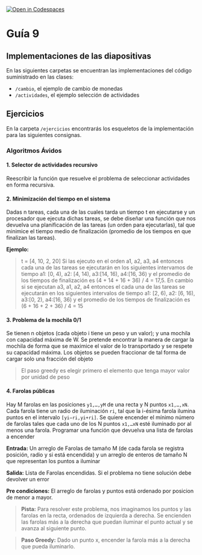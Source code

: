 [![Open in Codespaces](https://classroom.github.com/assets/launch-codespace-7f7980b617ed060a017424585567c406b6ee15c891e84e1186181d67ecf80aa0.svg)](https://classroom.github.com/open-in-codespaces?assignment_repo_id=11075695)
# Guía 9
## Implementaciones de las diapositivas

En las siguientes carpetas se encuentran las implementaciones del código suministrado en las clases:

- `/cambio`, el ejemplo de cambio de monedas
- `/actividades`, el ejemplo selección de actividades

## Ejercicios

En la carpeta `/ejercicios` encontrarás los esqueletos de la implementación para las siguientes consignas.

### Algoritmos Ávidos

#### 1. Selector de actividades recursivo
Reescribir la función que resuelve el problema de seleccionar actividades en forma recursiva. 


#### 2. Minimización del tiempo en el sistema
Dadas n tareas, cada una de las cuales tarda un tiempo t en ejecutarse y un procesador que ejecuta dichas tareas, se debe diseñar una función que nos devuelva una planificación de las tareas (un orden para ejecutarlas), tal que minimice el tiempo medio de finalización (promedio de los tiempos en que finalizan las tareas).

**Ejemplo:**

> t = [4, 10, 2, 20] Si las ejecuto en el orden a1, a2, a3, a4 entonces cada una de las tareas se ejecutarán en los siguientes intervamos de tiempo a1: [0, 4), a2: [4, 14), a3:[14, 16), a4:[16, 36) y el promedio de los tiempos de finalización es (4 + 14 + 16 + 36) / 4 = 17,5. En cambio si se ejecutan a3, a1, a2, a4 entonces el cada una de las tareas se ejecutarán en los siguientes intervalos de tiempo a1: [2, 6), a2: [6, 16), a3:[0, 2), a4:[16, 36) y el promedio de los tiempos de finalización es (6 + 16 + 2 + 36) / 4 = 15

#### 3. Problema de la mochila 0/1
Se tienen n objetos (cada objeto i tiene un peso y un valor); y una mochila con capacidad máxima de W. Se pretende encontrar la manera de cargar la mochila de forma que se maximice el valor de lo transportado y se respete su capacidad máxima. Los objetos se pueden fraccionar de tal forma de cargar solo una fracción del objeto

> El paso greedy es elegir primero el elemento que tenga mayor valor por unidad de peso

#### 4. Farolas públicas
Hay M farolas en las posiciones `y1,…,yM` de una recta y N puntos `x1,…,xN`. Cada farola tiene un radio de iluminación `ri`, tal que la i-ésima farola ilumina puntos en el intervalo `[yi−ri,yi+ri]`. Se quiere encender el mínimo número de farolas tales que cada uno de los N puntos `x1,…xN` esté iluminado por al menos una farola. Programar una función que devuelva una lista de farolas a encender

**Entrada:** Un arreglo de Farolas de tamaño M (de cada farola se registra posición, radio y si está encendida) y un arreglo de enteros de tamaño N que representan los puntos a iluminar

**Salida:** Lista de Farolas encendidas. Si el problema no tiene solución debe devolver un error

**Pre condiciones:** El arreglo de farolas y puntos está ordenado por posicion de menor a mayor.

> **Pista:** Para resolver este problema, nos imaginamos los puntos y las farolas en la recta, ordenados de izquierda a derecha. Se encienden las farolas más a la derecha que puedan iluminar el punto actual y se avanza al siguiente punto. 

> **Paso Greedy:** Dado un punto x, encender la farola más a la derecha que pueda iluminarlo.

